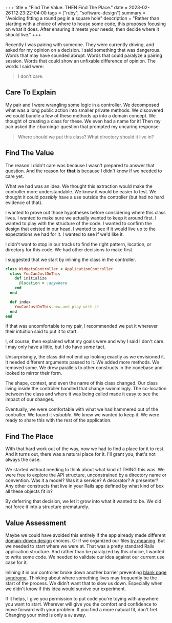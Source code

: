 +++
title = "Find The Value. THEN Find The Place."
date = 2023-02-26T12:23:22-04:00
tags = ["ruby", "software-design"]
summary = "Avoiding fitting a round peg in a square hole"
description = "Rather than starting with a choice of where to house some code, this proposes focusing on what it does. After ensuring it meets your needs, then decide where it should live."
+++

Recently I was pairing with someone. They were currently driving, and asked for my opinion on a decision. I said something that was dangerous. Words that may have sounded abrupt. Words that could paralyze a pairing session. Words that could show an unfixable difference of opinion. The words I said were:

> I don't care.

## Care To Explain

My pair and I were wrangling some logic in a controller. We decomposed what was a long public action into smaller private methods. We discovered we could bundle a few of these methods up into a domain concept. We thought of creating a class for these. We even had a name for it! Then my pair asked the 🔥burning🔥 question that prompted my uncaring response:

> Where should we put this class? What directory should it live in?

## Find The Value

The reason I didn't care was because I wasn't prepared to answer that question. And the reason for __that__ is because I didn't know if we needed to care yet.

What we had was an idea. We thought this extraction would make the controller more understandable. We knew it would be easier to test. We thought it could *possibly* have a use outside the controller (but had no hard evidence of that).

I wanted to prove out those hypotheses before considering where this class lives. I wanted to make sure we actually wanted to keep it around first. I wanted to play with the structure of the code. I wanted to confirm the design that existed in our head. I wanted to see if it would live up to the expectations we had for it. I wanted to see if we'd like it.

I didn't want to stop in our tracks to find the right pattern, location, or directory for this code. We had other decisions to make first.

I suggested that we start by inlining the class in the controller.

```ruby
class WidgetsController < ApplicationController
  class YouCanJustDoThis
    def initialize
      @location = :anywhere
    end
  end

  def index
    YouCanJustDoThis.new.and_play_with_it
  end
end
```

If that was uncomfortable to my pair, I recommended we put it wherever their intuition said to put it to start.

I, of course, then explained what my goals were and why I said I don't care. I may only have a little, but I do have *some* tact.

Unsurprisingly, the class did not end up looking exactly as we envisioned it. It needed different arguments passed to it. We added more methods. We removed some. We drew parallels to other constructs in the codebase and looked to mirror their form.

The shape, context, and even the name of this class changed. Our class living inside the controller handled that change swimmingly. The co-location between the class and where it was being called made it easy to see the impact of our changes.

Eventually, we were comfortable with what we had hammered out of the controller. We found it *valuable*. We knew we wanted to keep it. We were ready to share this with the rest of the application.

## Find The Place

With that hard work out of the way, now we had to find a place for it to rest. And it turns out, there was a natural place for it. I'll grant you, that's not always the case.

We started without needing to think about what kind of THING this was. We were free to explore the API structure, unconstrained by a directory name or convention. Was it a model? Was it a service? A decorator? A presenter? Any other constructs that live in your Rails app defined by what kind of box all these objects fit in?

By deferring that decision, we let it grow into what it wanted to be. We did not force it into a structure prematurely.

## Value Assessment

Maybe we could have avoided this entirely if the app already made different [domain-driven design](https://en.wikipedia.org/wiki/Domain-driven_design) choices. Or if we organized our files [by meaning](https://www.codewithjason.com/organizing-rails-files-by-meaning/). But we needed to start where we were at. That was a pretty standard Rails application structure. And rather than be paralyzed by this choice, I wanted to write some code. We needed to validate our idea against our current use case for it.

Inlining it in our controller broke down another barrier preventing [blank page syndrome](https://writingcooperative.com/the-blank-page-syndrome-6e6e5d1250fe). Thinking about where something lives may frequently be the start of the process. We didn't want that to slow us down. Especially when we didn't know if this idea would survive our experiment.

If it helps, I give you permission to put code you're toying with anywhere you want to start. Wherever will give you the comfort and confidence to move forward with your problem. If you find a more natural fit, don't fret. Changing your mind is only a `mv` away.
